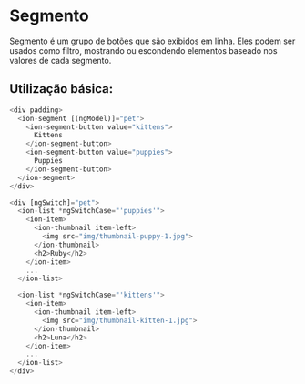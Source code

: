 # Segmento

Segmento é um grupo de botões que são exibidos em linha. Eles podem ser usados como filtro, mostrando ou escondendo elementos baseado nos valores de cada segmento.

## Utilização básica:

``` ts
<div padding>
  <ion-segment [(ngModel)]="pet">
    <ion-segment-button value="kittens">
      Kittens
    </ion-segment-button>
    <ion-segment-button value="puppies">
      Puppies
    </ion-segment-button>
  </ion-segment>
</div>

<div [ngSwitch]="pet">
  <ion-list *ngSwitchCase="'puppies'">
    <ion-item>
      <ion-thumbnail item-left>
        <img src="img/thumbnail-puppy-1.jpg">
      </ion-thumbnail>
      <h2>Ruby</h2>
    </ion-item>
    ...
  </ion-list>

  <ion-list *ngSwitchCase="'kittens'">
    <ion-item>
      <ion-thumbnail item-left>
        <img src="img/thumbnail-kitten-1.jpg">
      </ion-thumbnail>
      <h2>Luna</h2>
    </ion-item>
    ...
  </ion-list>
</div>
```
